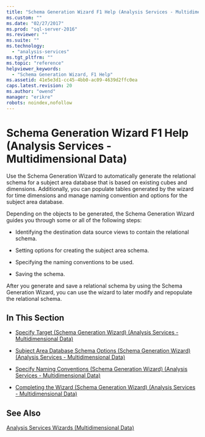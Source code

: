 ```yaml
---
title: "Schema Generation Wizard F1 Help (Analysis Services - Multidimensional Data) | Microsoft Docs"
ms.custom: ""
ms.date: "02/27/2017"
ms.prod: "sql-server-2016"
ms.reviewer: ""
ms.suite: ""
ms.technology: 
  - "analysis-services"
ms.tgt_pltfrm: ""
ms.topic: "reference"
helpviewer_keywords: 
  - "Schema Generation Wizard, F1 Help"
ms.assetid: 41e5e3d1-cc45-4bb0-ac09-4639d2ffc0ea
caps.latest.revision: 20
ms.author: "owend"
manager: "erikre"
robots: noindex,nofollow
---
```

# Schema Generation Wizard F1 Help (Analysis Services - Multidimensional Data)
  Use the Schema Generation Wizard to automatically generate the relational schema for a subject area database that is based on existing cubes and dimensions. Additionally, you can populate tables generated by the wizard for time dimensions and manage naming convention and options for the subject area database.  
  
 Depending on the objects to be generated, the Schema Generation Wizard guides you through some or all of the following steps:  
  
-   Identifying the destination data source views to contain the relational schema.  
  
-   Setting options for creating the subject area schema.  
  
-   Specifying the naming conventions to be used.  
  
-   Saving the schema.  
  
 After you generate and save a relational schema by using the Schema Generation Wizard, you can use the wizard to later modify and repopulate the relational schema.  
  
## In This Section  
  
-   [Specify Target &#40;Schema Generation Wizard&#41; &#40;Analysis Services - Multidimensional Data&#41;](../a9retired/specify-target-schema-generation-wizard-analysis-services-multidimensional-data.md)  
  
-   [Subject Area Database Schema Options &#40;Schema Generation Wizard&#41; &#40;Analysis Services - Multidimensional Data&#41;](../a9retired/4c109bb8-e19d-412b-908f-bfdd7f872439.md)  
  
-   [Specify Naming Conventions &#40;Schema Generation Wizard&#41; &#40;Analysis Services - Multidimensional Data&#41;](../a9retired/02d830ea-5b1f-4485-9f94-d64b8bea592b.md)  
  
-   [Completing the Wizard &#40;Schema Generation Wizard&#41; &#40;Analysis Services - Multidimensional Data&#41;](../a9retired/63df4ff9-0f38-42e6-9113-ec20cfe83380.md)  
  
## See Also  
 [Analysis Services Wizards &#40;Multidimensional Data&#41;](../a9retired/analysis-services-wizards-multidimensional-data.md)  
  
  